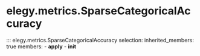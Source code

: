 # elegy.metrics.SparseCategoricalAccuracy

::: elegy.metrics.SparseCategoricalAccuracy
    selection:
        inherited_members: true
        members:
            - __apply__
            - __init__